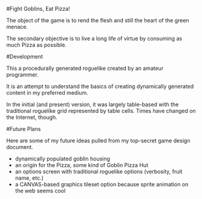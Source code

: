 #Fight Goblins, Eat Pizza!

The object of the game is to rend the flesh and still the heart of the green menace.

The secondary objective is to live a long life of virtue by consuming as much Pizza as possible.

#Development

This a procedurally generated roguelike created by an amateur programmer.

It is an attempt to understand the basics of creating dynamically generated content in my preferred medium.

In the initial (and present) version, it was largely table-based with the traditional roguelike grid represented by table cells. Times have changed on the Internet, though.

#Future Plans

Here are some of my future ideas pulled from my top-secret game design document.

- dynamically populated goblin housing
- an origin for the Pizza, some kind of Goblin Pizza Hut
- an options screen with traditional roguelike options (verbosity, fruit name, etc.)
- a CANVAS-based graphics tileset option because sprite animation on the web seems cool

